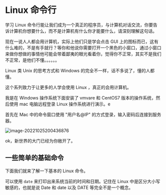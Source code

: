# Linux 命令行

学习 Linux 命令行能让我们成为一个真正的程序员，与计算机对话交流，你要告诉计算机你想要什么，而不是计算机有什么你才能要什么，请深刻理解这句话。

现在一说人人都会用计算机，实际上他们只是学会点击 GUI 上的图标而已，这有什么难的，不是有手就行？等你和他说你需要打开一个黑色的小窗口，通过小窗口来做你想做的事情他可能会带着鄙夷的眼光看着你，觉得你不正常，其实不是我们不正常，是他们不懂。。。。。。

Linux 类 Unix 的思考方式和 Windows 的完全不一样，话不多说了，懂的人都懂。

这个系列致力于让更多的人学会使用 Linux ，真正的会用计算机。

我是在 Windows 操作系统下面安装了 vmvare 和 CentOS7 版本的操作系统，然后使用 mac 电脑远程登录 Linux 操作系统进行演示。e

首先在 Mac 中的命令窗口使用 "用户名@IP" 的方式登录，输入密码后连接到服务器。

![image-20221025200436876](https://tva1.sinaimg.cn/large/008vxvgGly1h7hsew18dqj30aw01wdfu.jpg)

ok，新世界的大门已经为你敞开了。

## 一些简单的基础命令

下面我们就来了解一下基本的 Linux 命令。

可以使用 `date` 来打印出来系统当前的时间和日期。记住在 Linux 中是区分大小写敏感的，也就是说 Date 和 date 以及 DATE 等完全不是一个概念。







